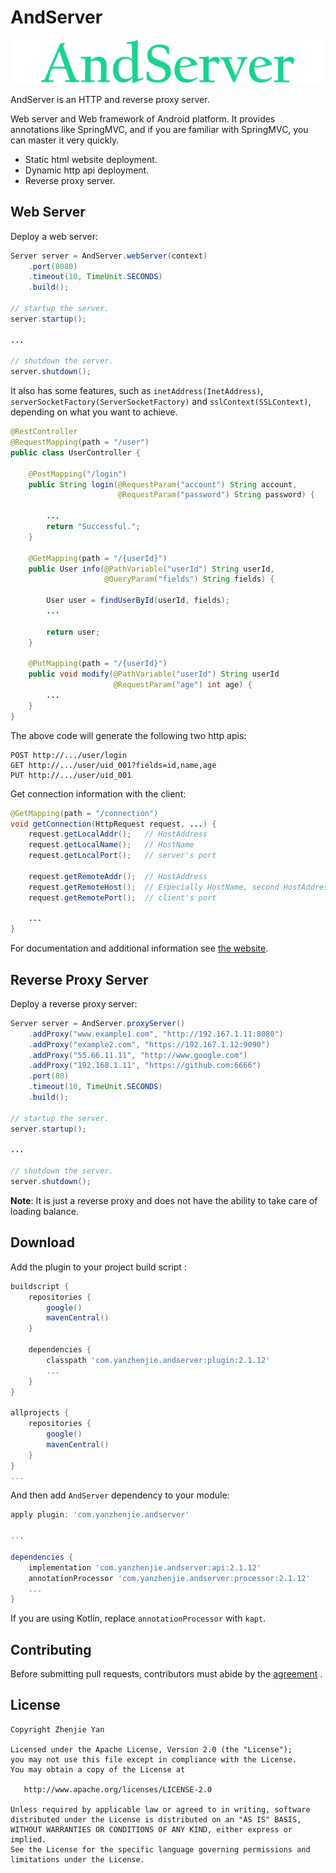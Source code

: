 # AndServer

![Logo](./images/logo.svg)

AndServer is an HTTP and reverse proxy server.

Web server and Web framework of Android platform. It provides annotations like SpringMVC, and if you are familiar with SpringMVC, you can master it very quickly.

- Static html website deployment.
- Dynamic http api deployment.
- Reverse proxy server.

## Web Server

Deploy a web server:

```java
Server server = AndServer.webServer(context)
    .port(8080)
    .timeout(10, TimeUnit.SECONDS)
    .build();

// startup the server.
server.startup();

...

// shutdown the server.
server.shutdown();
```

It also has some features, such as `inetAddress(InetAddress)`, `serverSocketFactory(ServerSocketFactory)` and `sslContext(SSLContext)`, depending on what you want to achieve.

```java
@RestController
@RequestMapping(path = "/user")
public class UserController {

    @PostMapping("/login")
    public String login(@RequestParam("account") String account,
                        @RequestParam("password") String password) {

        ...
        return "Successful.";
    }

    @GetMapping(path = "/{userId}")
    public User info(@PathVariable("userId") String userId,
                     @QueryParam("fields") String fields) {

        User user = findUserById(userId, fields);
        ...

        return user;
    }

    @PutMapping(path = "/{userId}")
    public void modify(@PathVariable("userId") String userId
                       @RequestParam("age") int age) {
        ...
    }
}
```

The above code will generate the following two http apis:

```text
POST http://.../user/login
GET http://.../user/uid_001?fields=id,name,age
PUT http://.../user/uid_001
```

Get connection information with the client:

```java
@GetMapping(path = "/connection")
void getConnection(HttpRequest request, ...) {
    request.getLocalAddr();   // HostAddress
    request.getLocalName();   // HostName
    request.getLocalPort();   // server's port

    request.getRemoteAddr();  // HostAddress
    request.getRemoteHost();  // Especially HostName, second HostAddress
    request.getRemotePort();  // client's port

    ...
}
```

For documentation and additional information see [the website](https://yanzhenjie.com/AndServer).

## Reverse Proxy Server

Deploy a reverse proxy server:

```java
Server server = AndServer.proxyServer()
    .addProxy("www.example1.com", "http://192.167.1.11:8080")
    .addProxy("example2.com", "https://192.167.1.12:9090")
    .addProxy("55.66.11.11", "http://www.google.com")
    .addProxy("192.168.1.11", "https://github.com:6666")
    .port(80)
    .timeout(10, TimeUnit.SECONDS)
    .build();

// startup the server.
server.startup();

...

// shutdown the server.
server.shutdown();
```

**Note**: It is just a reverse proxy and does not have the ability to take care of loading balance.

## Download

Add the plugin to your project build script :

```gradle
buildscript {
    repositories {
        google()
        mavenCentral()
    }

    dependencies {
        classpath 'com.yanzhenjie.andserver:plugin:2.1.12'
        ...
    }
}

allprojects {
    repositories {
        google()
        mavenCentral()
    }
}
...
```

And then add `AndServer` dependency to your module:

```gradle
apply plugin: 'com.yanzhenjie.andserver'

...

dependencies {
    implementation 'com.yanzhenjie.andserver:api:2.1.12'
    annotationProcessor 'com.yanzhenjie.andserver:processor:2.1.12'
    ...
}
```

If you are using Kotlin, replace `annotationProcessor` with `kapt`.

## Contributing

Before submitting pull requests, contributors must abide by the [agreement](./CONTRIBUTING.md) .

## License

```text
Copyright Zhenjie Yan

Licensed under the Apache License, Version 2.0 (the "License");
you may not use this file except in compliance with the License.
You may obtain a copy of the License at

   http://www.apache.org/licenses/LICENSE-2.0

Unless required by applicable law or agreed to in writing, software
distributed under the License is distributed on an "AS IS" BASIS,
WITHOUT WARRANTIES OR CONDITIONS OF ANY KIND, either express or implied.
See the License for the specific language governing permissions and
limitations under the License.
```
